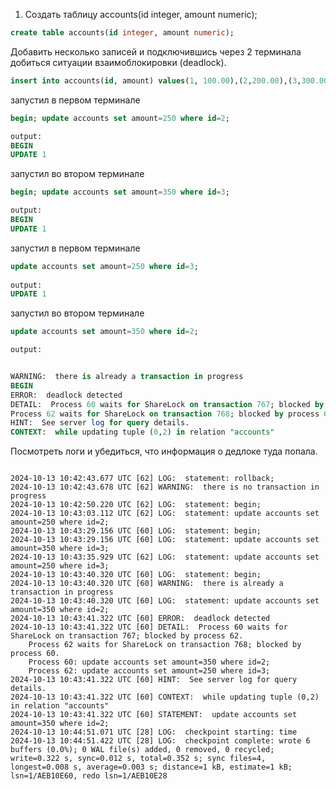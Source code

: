 1. Создать таблицу accounts(id integer, amount numeric);

```sql
create table accounts(id integer, amount numeric);
```

Добавить несколько записей и подключившись через 2 терминала добиться ситуации взаимоблокировки (deadlock).

```sql
insert into accounts(id, amount) values(1, 100.00),(2,200.00),(3,300.00);
```

запустил в первом терминале

```sql
begin; update accounts set amount=250 where id=2;

output:
BEGIN
UPDATE 1

```

запустил во втором терминале

```sql
begin; update accounts set amount=350 where id=3;

output:	
BEGIN
UPDATE 1
```

запустил в первом терминале

```sql
update accounts set amount=250 where id=3;
	
output:	
UPDATE 1
```

запустил во втором терминале

```sql
update accounts set amount=350 where id=2;

output:	


WARNING:  there is already a transaction in progress
BEGIN
ERROR:  deadlock detected
DETAIL:  Process 60 waits for ShareLock on transaction 767; blocked by process 62.
Process 62 waits for ShareLock on transaction 768; blocked by process 60.
HINT:  See server log for query details.
CONTEXT:  while updating tuple (0,2) in relation "accounts"

```



Посмотреть логи и убедиться, что информация о дедлоке туда попала.


```logs

2024-10-13 10:42:43.677 UTC [62] LOG:  statement: rollback;
2024-10-13 10:42:43.678 UTC [62] WARNING:  there is no transaction in progress
2024-10-13 10:42:50.220 UTC [62] LOG:  statement: begin;
2024-10-13 10:43:03.112 UTC [62] LOG:  statement: update accounts set amount=250 where id=2;
2024-10-13 10:43:29.156 UTC [60] LOG:  statement: begin;
2024-10-13 10:43:29.156 UTC [60] LOG:  statement: update accounts set amount=350 where id=3;
2024-10-13 10:43:35.929 UTC [62] LOG:  statement: update accounts set amount=250 where id=3;
2024-10-13 10:43:40.320 UTC [60] LOG:  statement: begin;
2024-10-13 10:43:40.320 UTC [60] WARNING:  there is already a transaction in progress
2024-10-13 10:43:40.320 UTC [60] LOG:  statement: update accounts set amount=350 where id=2;
2024-10-13 10:43:41.322 UTC [60] ERROR:  deadlock detected
2024-10-13 10:43:41.322 UTC [60] DETAIL:  Process 60 waits for ShareLock on transaction 767; blocked by process 62.
	Process 62 waits for ShareLock on transaction 768; blocked by process 60.
	Process 60: update accounts set amount=350 where id=2;
	Process 62: update accounts set amount=250 where id=3;
2024-10-13 10:43:41.322 UTC [60] HINT:  See server log for query details.
2024-10-13 10:43:41.322 UTC [60] CONTEXT:  while updating tuple (0,2) in relation "accounts"
2024-10-13 10:43:41.322 UTC [60] STATEMENT:  update accounts set amount=350 where id=2;
2024-10-13 10:44:51.071 UTC [28] LOG:  checkpoint starting: time
2024-10-13 10:44:51.422 UTC [28] LOG:  checkpoint complete: wrote 6 buffers (0.0%); 0 WAL file(s) added, 0 removed, 0 recycled; write=0.322 s, sync=0.012 s, total=0.352 s; sync files=4, longest=0.008 s, average=0.003 s; distance=1 kB, estimate=1 kB; lsn=1/AEB10E60, redo lsn=1/AEB10E28


```


